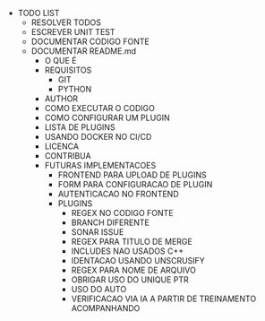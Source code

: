 - TODO LIST
    - RESOLVER TODOS
    - ESCREVER UNIT TEST
    - DOCUMENTAR CODIGO FONTE
    - DOCUMENTAR README.md
        - O QUE É
        - REQUISITOS
            - GIT
            - PYTHON
        - AUTHOR
        - COMO EXECUTAR O CODIGO
        - COMO CONFIGURAR UM PLUGIN
        - LISTA DE PLUGINS
        - USANDO DOCKER NO CI/CD
        - LICENCA
        - CONTRIBUA
        - FUTURAS IMPLEMENTACOES
            - FRONTEND PARA UPLOAD DE PLUGINS
            - FORM PARA CONFIGURACAO DE PLUGIN
            - AUTENTICACAO NO FRONTEND
            - PLUGINS
                - REGEX NO CODIGO FONTE
                - BRANCH DIFERENTE
                - SONAR ISSUE
                - REGEX PARA TITULO DE MERGE
                - INCLUDES NAO USADOS C++
                - IDENTACAO USANDO UNSCRUSIFY
                - REGEX PARA NOME DE ARQUIVO
                - OBRIGAR USO DO UNIQUE PTR
                - USO DO AUTO
                - VERIFICACAO VIA IA A PARTIR DE TREINAMENTO ACOMPANHANDO